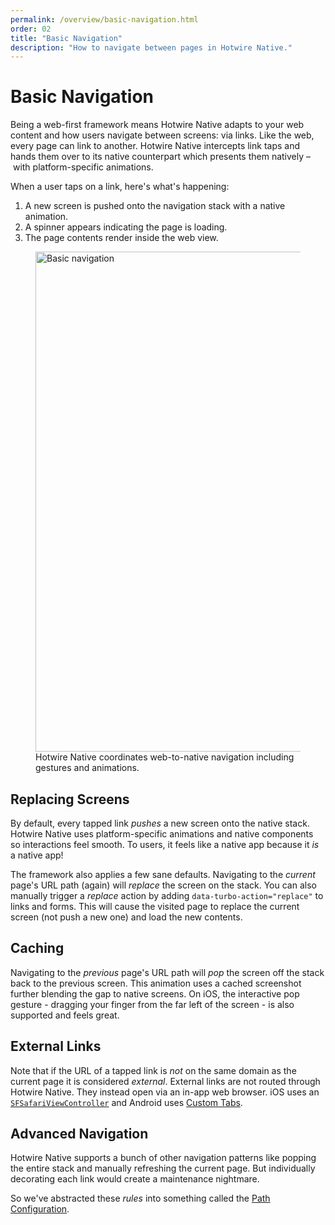 ```yaml
---
permalink: /overview/basic-navigation.html
order: 02
title: "Basic Navigation"
description: "How to navigate between pages in Hotwire Native."
---
```


# Basic Navigation

Being a web-first framework means Hotwire Native adapts to your web content and how users navigate between screens: via links. Like the web, every page can link to another. Hotwire Native intercepts link taps and hands them over to its native counterpart which presents them natively – with platform-specific animations.

When a user taps on a link, here's what's happening:

1. A new screen is pushed onto the navigation stack with a native animation.
1. A spinner appears indicating the page is loading.
1. The page contents render inside the web view.

<figure>
  <img src="/assets/basic-navigation.png" width="800" alt="Basic navigation">
  Hotwire Native coordinates web-to-native navigation including gestures and animations.
</figure>

## Replacing Screens

By default, every tapped link _pushes_ a new screen onto the native stack. Hotwire Native uses platform-specific animations and native components so interactions feel smooth. To users, it feels like a native app because it _is_ a native app!

The framework also applies a few sane defaults. Navigating to the _current_ page's URL path (again) will _replace_ the screen on the stack. You can also manually trigger a _replace_ action by adding `data-turbo-action="replace"` to links and forms. This will cause the visited page to replace the current screen (not push a new one) and load the new contents.

## Caching

 Navigating to the _previous_ page's URL path will _pop_ the screen off the stack back to the previous screen. This animation uses a cached screenshot further blending the gap to native screens. On iOS, the interactive pop gesture - dragging your finger from the far left of the screen - is also supported and feels great.

## External Links

Note that if the URL of a tapped link is _not_ on the same domain as the current page it is considered _external_. External links are not routed through Hotwire Native. They instead open via an in-app web browser. iOS uses an [`SFSafariViewController`](https://developer.apple.com/documentation/safariservices/sfsafariviewcontroller) and Android uses [Custom Tabs](https://developer.chrome.com/docs/android/custom-tabs).

## Advanced Navigation

Hotwire Native supports a bunch of other navigation patterns like popping the entire stack and manually refreshing the current page. But individually decorating each link would create a maintenance nightmare.

So we've abstracted these _rules_ into something called the [Path Configuration](/overview/path-configuration).
